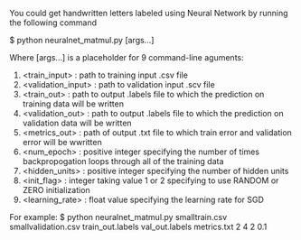 You could get handwritten letters labeled using Neural Network by running the following command

$ python neuralnet_matmul.py [args...]

Where [args...] is a placeholder for 9 command-line aguments:
1. <train_input> : path to training input .csv file
2. <validation_input> : path to validation input .scv file
3. <train_out> : path to output .labels file to which the prediction on training data will be written
4. <validation_out> : path to output .labels file to which the prediction on validation data will be written
5. <metrics_out> : path of output .txt file to which train error and validation error will be wwritten
6. <num_epoch> : positive integer specifying the number of times backpropogation loops through all of the training data
7. <hidden_units> : positive integer specifying the number of hidden units
8. <init_flag> : integer taking value 1 or 2 specifying to use RANDOM or ZERO initialization
9. <learning_rate> : float value specifying the learning rate for SGD

For example:
$ python neuralnet_matmul.py smalltrain.csv smallvalidation.csv train_out.labels val_out.labels metrics.txt 2 4 2 0.1


